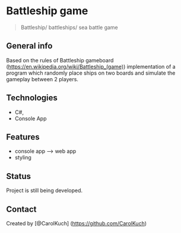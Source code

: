 # Battleship game
> Battleship/ battleships/ sea battle game

## General info
Based on the rules of Battleship gameboard (https://en.wikipedia.org/wiki/Battleship_(game)) implementation of a program which randomly place ships on two boards and simulate the gameplay between 2 players.

## Technologies
* C#,
* Console App

## Features
* console app --> web app
* styling

## Status
Project is still being developed.

## Contact
Created by [@CarolKuch] (https://github.com/CarolKuch)
